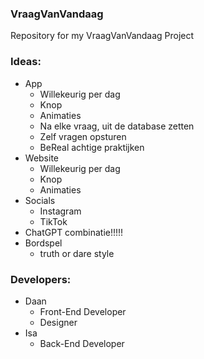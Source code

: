 ### VraagVanVandaag
Repository for my VraagVanVandaag Project

### Ideas:
- App
    - Willekeurig per dag
    - Knop
    - Animaties
    - Na elke vraag, uit de database zetten
    - Zelf vragen opsturen
    - BeReal achtige praktijken
- Website
    - Willekeurig per dag
    - Knop
    - Animaties
- Socials
    - Instagram
    - TikTok
- ChatGPT combinatie!!!!!
- Bordspel
    - truth or dare style

### Developers:
- Daan 
    - Front-End Developer
    - Designer
- Isa
    - Back-End Developer

